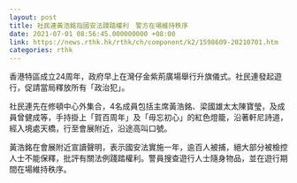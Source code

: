 ```yaml
---
layout: post
title: 社民連黃浩銘指國安法踐踏權利　警方在場維持秩序
date: 2021-07-01 08:56:45.000000000 +08:00
link: https://news.rthk.hk/rthk/ch/component/k2/1598609-20210701.htm
categories: rthk
---
```


香港特區成立24周年，政府早上在灣仔金紫荊廣場舉行升旗儀式。社民連發起遊行，促請當局釋放所有「政治犯」。

社民連先在修頓中心外集合，4名成員包括主席黃浩銘、梁國雄太太陳寶瑩，及成員曾健成等，手持掛上「賀百周年」及「毋忘初心」的紅色燈籠，沿著軒尼詩道，經入境處天橋，行至會展附近，沿途高叫口號。

黃浩銘在會展附近宣讀聲明，表示國安法實施一年，逾百人被捕，絕大部分被檢控人士不能保釋，批評有關法例踐踏權利。警員搜查遊行人士隨身物品，並在遊行期間在場維持秩序。
